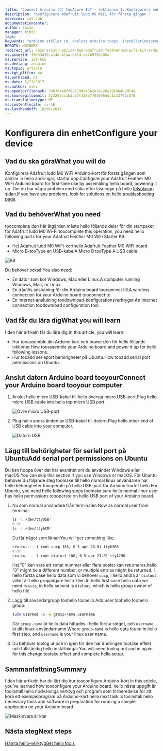 ```yaml
---
title: 'Connect Arduino (C) tooAzure IoT - lektionen 1: Konfigurera enhet | Microsoft Docs'
description: "Konfigurera Adafruit ludd M0 WiFi för första gången."
services: iot-hub
documentationcenter: 
author: shizn
manager: timtl
tags: 
keywords: "arduino ställer in, ansluta arduino toopc, installationsprogrammet arduino, arduino-kort"
ROBOTS: NOINDEX
redirect_url: /azure/iot-hub/iot-hub-adafruit-feather-m0-wifi-kit-arduino-get-started
ms.assetid: f5b334f0-a148-41aa-b374-ce7b9f5b305a
ms.service: iot-hub
ms.devlang: arduino
ms.topic: article
ms.tgt_pltfrm: na
ms.workload: na
ms.date: 3/21/2017
ms.author: xshi
ms.openlocfilehash: 30b764e8ff6221995456283a226e79f064b2d74e
ms.sourcegitcommit: 523283cc1b3c37c428e77850964dc1c33742c5f0
ms.translationtype: MT
ms.contentlocale: sv-SE
ms.lasthandoff: 10/06/2017
---
```

# <a name="configure-your-device"></a><span data-ttu-id="fcc98-104">Konfigurera din enhet</span><span class="sxs-lookup"><span data-stu-id="fcc98-104">Configure your device</span></span>
## <a name="what-you-will-do"></a><span data-ttu-id="fcc98-105">Vad du ska göra</span><span class="sxs-lookup"><span data-stu-id="fcc98-105">What you will do</span></span>
<span data-ttu-id="fcc98-106">Konfigurera Adafruit ludd M0 WiFi Arduino-kort för första gången som samlar in hello ändringar, startar upp.</span><span class="sxs-lookup"><span data-stu-id="fcc98-106">Configure your Adafruit Feather M0 WiFi Arduino board for first-time use by assembling hello board, powering it up.</span></span> <span data-ttu-id="fcc98-107">Om du har några problem med söka efter lösningar på hello [felsökning sidan](iot-hub-adafruit-feather-m0-wifi-kit-arduino-troubleshooting.md).</span><span class="sxs-lookup"><span data-stu-id="fcc98-107">If you have any problems, look for solutions on hello [troubleshooting page](iot-hub-adafruit-feather-m0-wifi-kit-arduino-troubleshooting.md).</span></span>

## <a name="what-you-need"></a><span data-ttu-id="fcc98-108">Vad du behöver</span><span class="sxs-lookup"><span data-stu-id="fcc98-108">What you need</span></span>
<span data-ttu-id="fcc98-109">toocomplete den här åtgärden måste hello följande delar för din startpaket för Adafruit ludd M0 Wi-Fi:</span><span class="sxs-lookup"><span data-stu-id="fcc98-109">toocomplete this operation, you need hello following parts for your Adafruit Feather M0 WiFi Starter Kit:</span></span>

* <span data-ttu-id="fcc98-110">Hej Adafruit ludd M0 WiFi-kort</span><span class="sxs-lookup"><span data-stu-id="fcc98-110">hello Adafruit Feather M0 WiFi board</span></span>
* <span data-ttu-id="fcc98-111">Micro B-tooType en USB-kabel</span><span class="sxs-lookup"><span data-stu-id="fcc98-111">A Micro B tooType A USB cable</span></span>

![Kit][kit]

<span data-ttu-id="fcc98-113">Du behöver också:</span><span class="sxs-lookup"><span data-stu-id="fcc98-113">You also need:</span></span>

* <span data-ttu-id="fcc98-114">En dator som kör Windows, Mac eller Linux.</span><span class="sxs-lookup"><span data-stu-id="fcc98-114">A computer running Windows, Mac, or Linux.</span></span>
* <span data-ttu-id="fcc98-115">En trådlös anslutning för din Arduino board tooconnect till.</span><span class="sxs-lookup"><span data-stu-id="fcc98-115">A wireless connection for your Arduino board tooconnect to.</span></span>
* <span data-ttu-id="fcc98-116">En Internet-anslutning toodownload-konfigurationsverktyget.</span><span class="sxs-lookup"><span data-stu-id="fcc98-116">An Internet connection toodownload configuration tool.</span></span>

## <a name="what-you-will-learn"></a><span data-ttu-id="fcc98-117">Vad får du lära dig</span><span class="sxs-lookup"><span data-stu-id="fcc98-117">What you will learn</span></span>
<span data-ttu-id="fcc98-118">I den här artikeln får du lära dig:</span><span class="sxs-lookup"><span data-stu-id="fcc98-118">In this article, you will learn:</span></span>

* <span data-ttu-id="fcc98-119">Hur tooassemble din Arduino kort och power den för hello följande lektioner.</span><span class="sxs-lookup"><span data-stu-id="fcc98-119">How tooassemble your Arduino board and power it up for hello following lessons.</span></span>
* <span data-ttu-id="fcc98-120">Hur tooadd serieport behörigheter på Ubuntu.</span><span class="sxs-lookup"><span data-stu-id="fcc98-120">How tooadd serial port permissions on Ubuntu.</span></span>

## <a name="connect-your-arduino-board-tooyour-computer"></a><span data-ttu-id="fcc98-121">Anslut datorn Arduino board tooyour</span><span class="sxs-lookup"><span data-stu-id="fcc98-121">Connect your Arduino board tooyour computer</span></span>

1. <span data-ttu-id="fcc98-122">Anslut hello micro USB-kabel till hello översta micro USB-port.</span><span class="sxs-lookup"><span data-stu-id="fcc98-122">Plug hello micro USB cable into hello top micro USB port.</span></span>

   ![Övre micro USB-port][top-micro-usb-port]

2. <span data-ttu-id="fcc98-124">Plug hello andra änden av USB-kabel till datorn.</span><span class="sxs-lookup"><span data-stu-id="fcc98-124">Plug hello other end of USB cable into your computer.</span></span>

   ![Datorn USB][computer-usb]

## <a name="add-serial-port-permissions-on-ubuntu"></a><span data-ttu-id="fcc98-126">Lägg till behörigheter för seriell port på Ubuntu</span><span class="sxs-lookup"><span data-stu-id="fcc98-126">Add serial port permissions on Ubuntu</span></span>

<span data-ttu-id="fcc98-127">Du kan hoppa över det här avsnittet om du använder Windows eller macOS.</span><span class="sxs-lookup"><span data-stu-id="fcc98-127">You can skip this section if you use Windows or macOS.</span></span> <span data-ttu-id="fcc98-128">För Ubuntu behöver du följande steg toomake till hello normal linux användaren har hello behörigheter toooperate på hello USB-port för Arduino-kortet hello.</span><span class="sxs-lookup"><span data-stu-id="fcc98-128">For Ubuntu, you need hello following steps toomake sure hello normal linux user has hello permissions toooperate on hello USB port of your Arduino board.</span></span>

1. <span data-ttu-id="fcc98-129">Nu som normal användare från terminalen:</span><span class="sxs-lookup"><span data-stu-id="fcc98-129">Now as normal user from terminal:</span></span>

   ```bash
   ls -l /dev/ttyUSB*
   # Or
   ls -l /dev/ttyACM*
   ```

   <span data-ttu-id="fcc98-130">Du får något som liknar:</span><span class="sxs-lookup"><span data-stu-id="fcc98-130">You will get something like:</span></span>

   ```bash
   crw-rw---- 1 root uucp 188, 0 5 apr 23.01 ttyUSB0
   # Or
   crw-rw---- 1 root dialout 188, 0 5 apr 23.01 ttyACM0
   ```

   <span data-ttu-id="fcc98-131">Hej ”0” kan vara ett annat nummer eller flera poster kan returneras.</span><span class="sxs-lookup"><span data-stu-id="fcc98-131">hello "0" might be a different number, or multiple entries might be returned.</span></span> <span data-ttu-id="fcc98-132">I hello första case hello data som vi behöver `uucp`, i hello andra är `dialout`, vilket är hello gruppägare hello-filen.</span><span class="sxs-lookup"><span data-stu-id="fcc98-132">In hello first case hello data we need is `uucp`, in hello second is `dialout`, which is hello group owner of hello file.</span></span>

2. <span data-ttu-id="fcc98-133">Lägg till användargrupp toohello toohello:</span><span class="sxs-lookup"><span data-stu-id="fcc98-133">Add user toohello toohello group:</span></span>

   ```bash
   sudo usermod -a -G group-name username
   ```

   <span data-ttu-id="fcc98-134">Där `group-name` är hello data hittades i hello första steget, och `username` är ditt linux-användarnamn.</span><span class="sxs-lookup"><span data-stu-id="fcc98-134">Where `group-name` is hello data found in hello first step, and `username` is your linux user name.</span></span>

3. <span data-ttu-id="fcc98-135">Du behöver toolog ut och in igen för den här ändringen tootake effekt och fullständig hello inställningar.</span><span class="sxs-lookup"><span data-stu-id="fcc98-135">You will need toolog out and in again for this change tootake effect and complete hello setup.</span></span>

## <a name="summary"></a><span data-ttu-id="fcc98-136">Sammanfattning</span><span class="sxs-lookup"><span data-stu-id="fcc98-136">Summary</span></span>
<span data-ttu-id="fcc98-137">I den här artikeln har du lärt dig hur tooconfigure Arduino-kort.</span><span class="sxs-lookup"><span data-stu-id="fcc98-137">In this article, you’ve learned how tooconfigure your Arduino board.</span></span> <span data-ttu-id="fcc98-138">hello nästa uppgift är tooinstall hello nödvändiga verktyg och program som förberedelse för att köra ett exempelprogram på Arduino-kort.</span><span class="sxs-lookup"><span data-stu-id="fcc98-138">hello next task is tooinstall hello necessary tools and software in preparation for running a sample application on your Arduino board.</span></span>

![Maskinvara är klar][hardware-is-ready]

## <a name="next-steps"></a><span data-ttu-id="fcc98-140">Nästa steg</span><span class="sxs-lookup"><span data-stu-id="fcc98-140">Next steps</span></span>
<span data-ttu-id="fcc98-141">[Hämta hello-verktyg][get-the-tools]</span><span class="sxs-lookup"><span data-stu-id="fcc98-141">[Get hello tools][get-the-tools]</span></span>
<!-- Images and links -->

[kit]: media/iot-hub-adafruit-feather-m0-wifi-lessons/lesson1/kit.png
[top-micro-usb-port]: media/iot-hub-adafruit-feather-m0-wifi-lessons/lesson1/top_usbport.jpg
[computer-usb]: media/iot-hub-adafruit-feather-m0-wifi-lessons/lesson1/computer_usb.jpg
[hardware-is-ready]: media/iot-hub-adafruit-feather-m0-wifi-lessons/lesson1/hardware_ready.jpg
[get-the-tools]: iot-hub-adafruit-feather-m0-wifi-kit-arduino-lesson1-get-the-tools-win32.md